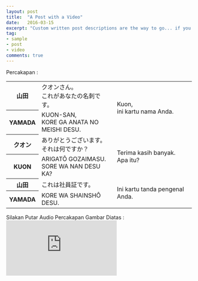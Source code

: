 ```yaml
---
layout: post
title:  "A Post with a Video"
date:   2016-03-15
excerpt: "Custom written post descriptions are the way to go... if you're not lazy."
tag:
- sample
- post
- video
comments: true
---
```

Percakapan :
<table border="0" cellpadding="0" cellspacing="0">
  <tbody>
    <tr>
      <th>&#23665;&#30000;</th>
      <td>&#12463;&#12458;&#12531;&#12373;&#12435;&#12290;<br />
        &#12371;&#12428;&#12364;&#12354;&#12394;&#12383;&#12398;&#21517;&#21050;&#12391;&#12377;&#12290;</td>
      <td rowspan="2">Kuon,<br />
        ini kartu nama Anda.</td>
    </tr>
    <tr>
      <th>YAMADA</th>
      <td>KUON-SAN,<br />
        KORE GA ANATA NO<br />
        MEISHI DESU.</td>
    </tr>
    <tr>
      <th>&#12463;&#12458;&#12531;</th>
      <td>&#12354;&#12426;&#12364;&#12392;&#12358;&#12372;&#12374;&#12356;&#12414;&#12377;&#12290;<br />
        &#12381;&#12428;&#12399;&#20309;&#12391;&#12377;&#12363;&#65311;</td>
      <td rowspan="2">Terima kasih banyak.<br />
        Apa itu?</td>
    </tr>
    <tr>
      <th>KUON</th>
      <td>ARIGAT&Ocirc; GOZAIMASU.<br />
        SORE WA NAN DESU KA?</td>
    </tr>
    <tr>
      <th>&#23665;&#30000;</th>
      <td>&#12371;&#12428;&#12399;&#31038;&#21729;&#35388;&#12391;&#12377;&#12290;</td>
      <td rowspan="2">Ini kartu tanda pengenal Anda.</td>
    </tr>
    <tr>
      <th>YAMADA</th>
      <td>KORE WA SHAINSH&Ocirc; DESU.</td>
    </tr>
  </tbody>
</table>
Silakan Putar Audio Percakapan Gambar Diatas :
<iframe src="https://kuuma95.github.io/Lesson2_8bit.ogg" frameborder="0"> </iframe>
